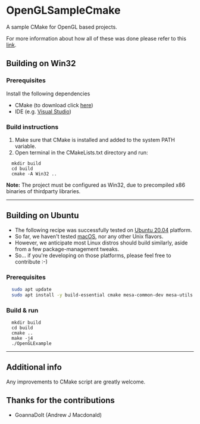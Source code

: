 # OpenGLSampleCmake

A sample CMake for OpenGL based projects.

For more information about how all of these was done please refer to this [link](https://tgalaj.github.io/2018-05-29-how-to-setup-opengl-project-with-cmake/).

## Building on Win32

### Prerequisites

Install the following dependencies

- CMake (to download click [here](https://cmake.org/download/))
- IDE (e.g. [Visual Studio](https://visualstudio.microsoft.com/vs/community/))

### Build instructions

1. Make sure that CMake is installed and added to the system PATH variable.
2. Open terminal in the CMakeLists.txt directory and run:

```
  mkdir build
  cd build
  cmake -A Win32 ..
```

**Note:** The project must be configured as Win32, due to precompiled x86 binaries of thirdparty libraries.

---

## Building on Ubuntu

* The following recipe was successfully tested on [Ubuntu 20.04](https://releases.ubuntu.com/20.04/) platform.
* So far, we haven't tested [macOS](https://en.wikipedia.org/wiki/MacOS), nor any other Unix flavors.
* However, we anticipate most Linux distros should build similarly, aside from a few package-management tweaks.
* So... if you're developing on those platforms, please feel free to contribute :-)

### Prerequisites

```bash
  sudo apt update
  sudo apt install -y build-essential cmake mesa-common-dev mesa-utils freeglut3-dev libassimp-dev libglfw3-dev
```

### Build & run

```
  mkdir build
  cd build
  cmake ..
  make -j4
  ./OpenGLExample
```

---

## Additional info
 Any improvements to CMake script are greatly welcome.
 
## Thanks for the contributions
* GoannaDoIt (Andrew J Macdonald)
